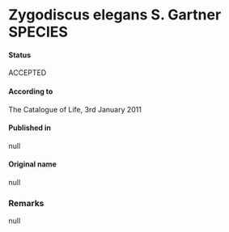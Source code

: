 Zygodiscus elegans S. Gartner SPECIES
=======

#### Status
ACCEPTED

#### According to
The Catalogue of Life, 3rd January 2011

#### Published in
null

#### Original name
null

### Remarks
null